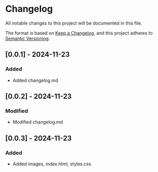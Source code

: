 # Changelog

All notable changes to this project will be documented in this file.

The format is based on [Keep a Changelog](https://keepachangelog.com/en/1.1.0/),
and this project adheres to [Semantic Versioning](https://semver.org/spec/v2.0.0.html).

## [0.0.1] - 2024-11-23
### Added
- Added changelog.md

## [0.0.2] - 2024-11-23
### Modified
- Modified changelog.md

## [0.0.3] - 2024-11-23
### Added
- Added images, index.html, styles.css
